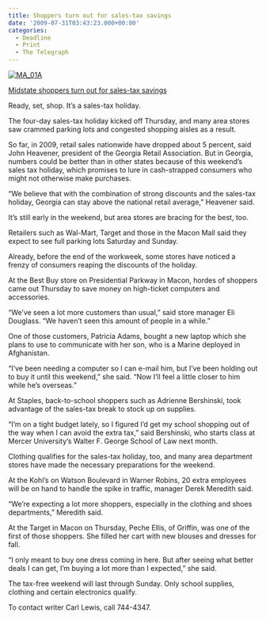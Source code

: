 ```yaml
---
title: Shoppers turn out for sales-tax savings
date: '2009-07-31T03:43:23.000+00:00'
categories:
  - Deadline
  - Print
  - The Telegraph
---
```


<a href="{{ site.baseurl }}/assets/MA_01A1.jpg"><img class="size-medium wp-image-138 alignright" title="MA_01A" src="{{ site.baseurl }}/assets/MA_01A1.jpg" alt="MA_01A" /></a>

<a href="http://www.macon.com/198/story/794652.html">Midstate shoppers turn out for sales-tax savings</a>

Ready, set, shop. It’s a sales-tax holiday.

The four-day sales-tax holiday kicked off Thursday, and many area stores saw crammed parking lots and congested shopping aisles as a result.

So far, in 2009, retail sales nationwide have dropped about 5 percent, said John Heavener, president of the Georgia Retail Association. But in Georgia, numbers could be better than in other states because of this weekend’s sales tax holiday, which promises to lure in cash-strapped consumers who might not otherwise make purchases.

“We believe that with the combination of strong discounts and the sales-tax holiday, Georgia can stay above the national retail average,” Heavener said.

It’s still early in the weekend, but area stores are bracing for the best, too.

Retailers such as Wal-Mart, Target and those in the Macon Mall said they expect to see full parking lots Saturday and Sunday.

Already, before the end of the workweek, some stores have noticed a frenzy of consumers reaping the discounts of the holiday.

At the Best Buy store on Presidential Parkway in Macon, hordes of shoppers came out Thursday to save money on high-ticket computers and accessories.

“We’ve seen a lot more customers than usual,” said store manager Eli Douglass. “We haven’t seen this amount of people in a while.”

One of those customers, Patricia Adams, bought a new laptop which she plans to use to communicate with her son, who is a Marine deployed in Afghanistan.

“I’ve been needing a computer so I can e-mail him, but I’ve been holding out to buy it until this weekend,” she said. “Now I’ll feel a little closer to him while he’s overseas.”

At Staples, back-to-school shoppers such as Adrienne Bershinski, took advantage of the sales-tax break to stock up on supplies.

“I’m on a tight budget lately, so I figured I’d get my school shopping out of the way when I can avoid the extra tax,” said Bershinski, who starts class at Mercer University’s Walter F. George School of Law next month.

Clothing qualifies for the sales-tax holiday, too, and many area department stores have made the necessary preparations for the weekend.

At the Kohl’s on Watson Boulevard in Warner Robins, 20 extra employees will be on hand to handle the spike in traffic, manager Derek Meredith said.

“We’re expecting a lot more shoppers, especially in the clothing and shoes departments,” Meredith said.

At the Target in Macon on Thursday, Peche Ellis, of Griffin, was one of the first of those shoppers. She filled her cart with new blouses and dresses for fall.

“I only meant to buy one dress coming in here. But after seeing what better deals I can get, I’m buying a lot more than I expected,” she said.

The tax-free weekend will last through Sunday. Only school supplies, clothing and certain electronics qualify.

To contact writer Carl Lewis, call 744-4347.

